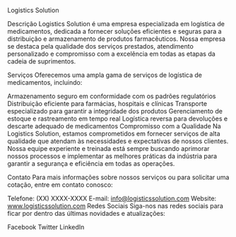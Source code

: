 Logistics Solution

Descrição
Logistics Solution é uma empresa especializada em logística de medicamentos, dedicada a fornecer soluções eficientes e seguras para a distribuição e armazenamento de produtos farmacêuticos. Nossa empresa se destaca pela qualidade dos serviços prestados, atendimento personalizado e compromisso com a excelência em todas as etapas da cadeia de suprimentos.

Serviços
Oferecemos uma ampla gama de serviços de logística de medicamentos, incluindo:

Armazenamento seguro em conformidade com os padrões regulatórios
Distribuição eficiente para farmácias, hospitais e clínicas
Transporte especializado para garantir a integridade dos produtos
Gerenciamento de estoque e rastreamento em tempo real
Logística reversa para devoluções e descarte adequado de medicamentos
Compromisso com a Qualidade
Na Logistics Solution, estamos comprometidos em fornecer serviços de alta qualidade que atendam às necessidades e expectativas de nossos clientes. Nossa equipe experiente e treinada está sempre buscando aprimorar nossos processos e implementar as melhores práticas da indústria para garantir a segurança e eficiência em todas as operações.

Contato
Para mais informações sobre nossos serviços ou para solicitar uma cotação, entre em contato conosco:

Telefone: (XX) XXXX-XXXX
E-mail: info@logisticssolution.com
Website: www.logisticssolution.com
Redes Sociais
Siga-nos nas redes sociais para ficar por dentro das últimas novidades e atualizações:

Facebook
Twitter
LinkedIn
